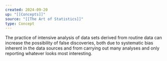 ```yaml
---
created: 2024-09-20
up: "[[Concepts]]"
source: "[[The Art of Statistics]]"
type: Concept
---
```


The practice of intensive analysis of data sets derived from routine data can increase the possibility of false discoveries, both due to systematic bias inherent in the data sources and from carrying out many analyses and only reporting whatever looks most interesting.
